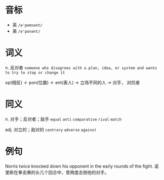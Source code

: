 # 音标

- 英 `/ə'pəʊnənt/`
- 美 `/ə'ponənt/`

# 词义

n. 反对者
`someone who disagrees with a plan, idea, or system and wants to try to stop or change it`



op(相反) ＋ pon(位置) ＋ ent(表人) → 立场不同的人 → 对手， 对抗者

# 同义

n. 对手；反对者；敌手
`equal` `anti` `comparative` `rival` `match`

adj. 对立的；敌对的
`contrary` `adverse` `against`

# 例句

Norris twice knocked down his opponent in the early rounds of the fight.
诺里斯在拳击赛的头几个回合中，曾两度击倒他的对手。



